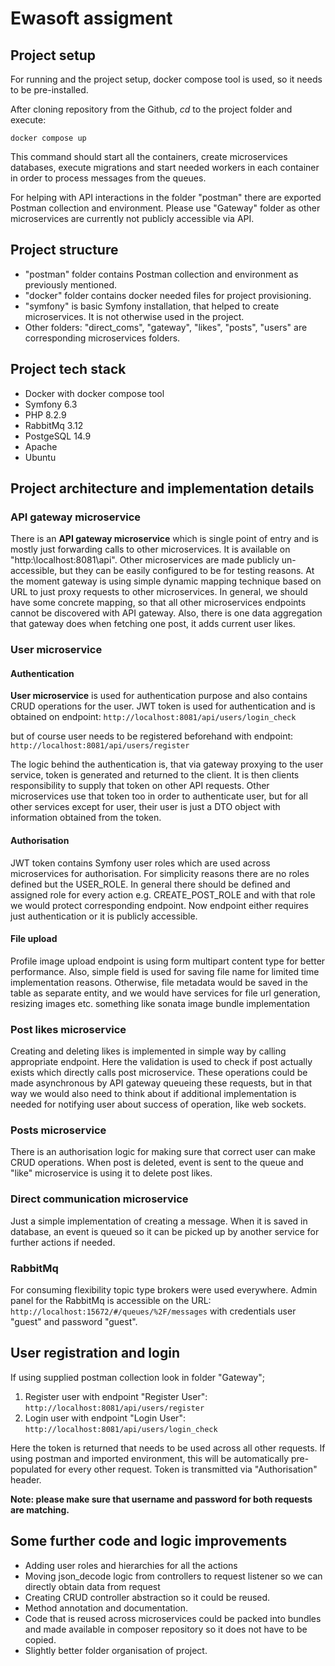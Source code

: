 # Ewasoft assigment
## Project setup

For running and the project setup, docker compose tool is used, so it needs to be
pre-installed.

After cloning repository from the Github, *cd* to the project folder and execute:

```docker compose up```

This command should start all the containers, create microservices databases, execute migrations and start needed workers in each container in order to process messages from the queues.

For helping with API interactions in the folder "postman" there are exported Postman collection and environment. 
Please use "Gateway" folder as other microservices are currently not publicly accessible via API.

## Project structure
* "postman" folder contains Postman collection and environment as previously mentioned.
* "docker" folder contains docker needed files for project provisioning.
* "symfony" is basic Symfony installation, that helped to create microservices. It is not otherwise used in the project.
* Other folders: "direct_coms", "gateway", "likes", "posts", "users" are corresponding microservices folders.

## Project tech stack
* Docker with docker compose tool
* Symfony 6.3
* PHP 8.2.9
* RabbitMq 3.12
* PostgeSQL 14.9
* Apache
* Ubuntu

## Project architecture and implementation details

### API gateway microservice
There is an **API gateway microservice** which is single point of entry and is mostly just forwarding calls to other microservices.
It is available on "http:\\localhost:8081\api".
Other microservices are made publicly un-accessible, but they can be easily configured to be for testing reasons.
At the moment gateway is using simple dynamic mapping technique based on URL to just proxy requests to other microservices.
In general, we should have some concrete mapping, so that all other microservices endpoints cannot be discovered with API gateway.
Also, there is one data aggregation that gateway does when fetching one post, it adds current user likes.


### User microservice
#### Authentication
**User microservice** is used for authentication purpose and also contains CRUD operations for the user.
JWT token is used for authentication and is obtained on endpoint:
```http://localhost:8081/api/users/login_check```

but of course user needs to be registered beforehand with endpoint:
```http://localhost:8081/api/users/register```

The logic behind the authentication is, that via gateway proxying to the user service, token is generated and returned to the client.
It is then clients responsibility to supply that token on other API requests.
Other microservices use that token too in order to authenticate user, but for all other services except for user, their user is just a DTO object with information obtained from the token.

#### Authorisation
JWT token contains Symfony user roles which are used across microservices for authorisation. For simplicity reasons there are no roles defined but the USER_ROLE.
In general there should be defined and assigned role for every action e.g. CREATE_POST_ROLE and with that role we would protect corresponding endpoint.
Now endpoint either requires just authentication or it is publicly accessible.

#### File upload
Profile image upload endpoint is using form multipart content type for better performance. 
Also, simple field is used for saving file name for limited time implementation reasons. 
Otherwise, file metadata would be saved in the table as separate entity, and we would have services for file url generation, resizing images etc. something like sonata image bundle implementation

### Post likes microservice
Creating and deleting likes is implemented in simple way by calling appropriate endpoint. Here the validation is used to check if post actually exists which directly calls post microservice.
These operations could be made asynchronous by API gateway queueing these requests, but in that way we would also need to think about if additional implementation is needed for notifying user about success of operation, like web sockets.

### Posts microservice
There is an authorisation logic for making sure that correct user can make CRUD operations.
When post is deleted, event is sent to the queue and "like" microservice is using it to delete post likes.

### Direct communication microservice
Just a simple implementation of creating a message. When it is saved in database, an event is queued so it can be picked up by another service for further actions if needed.

### RabbitMq
For consuming flexibility topic type brokers were used everywhere.
Admin panel for the RabbitMq is accessible on the URL:
```http://localhost:15672/#/queues/%2F/messages```
with credentials user "guest" and password "guest".

## User registration and login
If using supplied postman collection look in folder "Gateway";
1. Register user with endpoint "Register User":
```http://localhost:8081/api/users/register```
2. Login user with endpoint "Login User":
```http://localhost:8081/api/users/login_check```

Here the token is returned that needs to be used across all other requests.
If using postman and imported environment, this will be automatically pre-populated for every other request.
Token is transmitted via "Authorisation" header.

**Note: please make sure that username and password for both requests are matching.**

## Some further code and logic improvements
* Adding user roles and hierarchies for all the actions
* Moving json_decode logic from controllers to request listener so we can directly obtain data from request
* Creating CRUD controller abstraction so it could be reused.
* Method annotation and documentation.
* Code that is reused across microservices could be packed into bundles and made available in composer repository so it does not have to be copied.
* Slightly better folder organisation of project.
